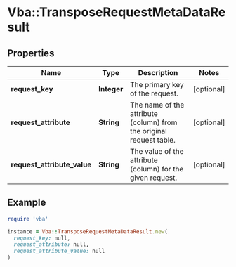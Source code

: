 # Vba::TransposeRequestMetaDataResult

## Properties

| Name | Type | Description | Notes |
| ---- | ---- | ----------- | ----- |
| **request_key** | **Integer** | The primary key of the request. | [optional] |
| **request_attribute** | **String** | The name of the attribute (column) from the original request table. | [optional] |
| **request_attribute_value** | **String** | The value of the attribute (column) for the given request. | [optional] |

## Example

```ruby
require 'vba'

instance = Vba::TransposeRequestMetaDataResult.new(
  request_key: null,
  request_attribute: null,
  request_attribute_value: null
)
```

